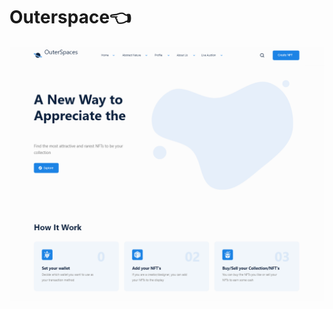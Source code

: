 # Outerspace👈

![dashboard](https://github.com/JoseSantos5455/OuterSpaces/blob/main/client/public/img/readme.png)
